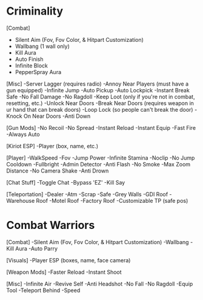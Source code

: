 # Criminality

[Combat]
  * Silent Aim (Fov, Fov Color, & Hitpart Customization)
  * Wallbang (1 wall only)
  * Kill Aura
  * Auto Finish
  * Infinite Block
  * PepperSpray Aura
  
[Misc]
  -Server Lagger (requires radio)
  -Annoy Near Players (must have a gun equipped)
  -Infinite Jump
  -Auto Pickup
  -Auto Lockpick
  -Instant Break Safe
  -No Fall Damage
  -No Ragdoll
  -Keep Loot (only if you're not in combat, resetting, etc.)
  -Unlock Near Doors
  -Break Near Doors (requires weapon in ur hand that can break doors)
  -Loop Lock (so people can't break the door)
  -Knock On Near Doors
  -Anti Down

[Gun Mods]
  -No Recoil
  -No Spread
  -Instant Reload
  -Instant Equip
  -Fast Fire
  -Always Auto

[Kiriot ESP]
  -Player (box, name, etc.)

[Player]
  -WalkSpeed
  -Fov
  -Jump Power
  -Infinite Stamina
  -Noclip
  -No Jump Cooldown
  -Fullbright
  -Admin Detector
  -Anti Flash
  -No Smoke
  -Max Zoom Distance
  -No Camera Shake
  -Anti Drown

[Chat Stuff]
  -Toggle Chat
  -Bypass 'EZ'
  -Kill Say

[Teleportation]
  -Dealer
  -Atm
  -Scrap
  -Safe
  -Grey Walls
  -GDI Roof
  -Warehouse Roof
  -Motel Roof
  -Factory Roof
  -Customizable TP (safe pos)

# Combat Warriors

[Combat]
  -Silent Aim (Fov, Fov Color, & Hitpart Customization)
  -Wallbang
  -Kill Aura
  -Auto Parry

[Visuals]
  -Player ESP (boxes, name, face camera)

[Weapon Mods]
  -Faster Reload
  -Instant Shoot

[Misc]
  -Infinite Air
  -Revive Self
  -Anti Headshot
  -No Fall
  -No Ragdoll
  -Equip Tool
  -Teleport Behind
  -Speed
